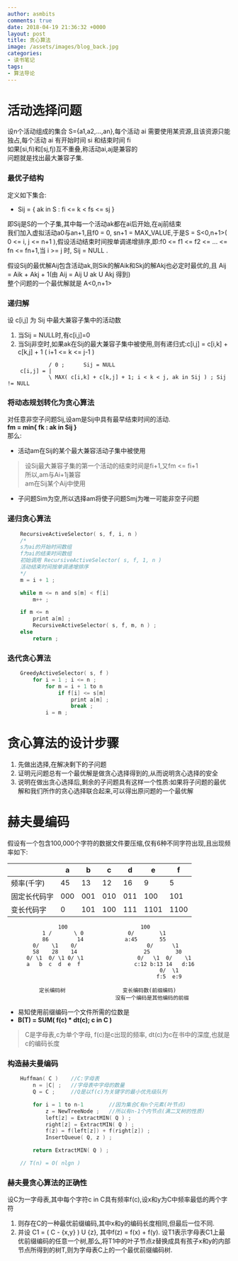 ```yaml
---
author: asmbits
comments: true
date: 2018-04-19 21:36:32 +0000
layout: post
title: 贪心算法
image: /assets/images/blog_back.jpg
categories:
- 读书笔记
tags:
- 算法导论
---
```


活动选择问题
===
设n个活动组成的集合 S={a1,a2,...,an},每个活动 ai 需要使用某资源,且该资源只能独占,每个活动 ai 有开始时间 si 和结束时间 fi<br>
如果[si,fi)和[sj,fj)互不重叠,称活动ai,aj是兼容的<br>
问题就是找出最大兼容子集.

<!-- more -->

### 最优子结构
定义如下集合:

* Sij = { ak in S : fi <= k < fs <= sj }<br>

即Sij是S的一个子集,其中每一个活动ak都在ai后开始,在aj前结束<br>
我们加入虚拟活动a0与an+1,且f0 = 0, sn+1 = MAX_VALUE,于是S = S\<0,n+1\>( 0 <= i, j <= n+1 ),假设活动结束时间按单调递增排序,即:f0 <= f1 <= f2 <= ... <= fn <= fn+1,当 i >= j 时, Sij = NULL .<br>

假设Sij的最优解Aij包含活动ak,则Sik的解Aik和Skj的解Akj也必定时最优的,且 Aij = Aik + Akj + 1(由 Aij = Aij U ak U Akj 得到)<br>
整个问题的一个最优解就是 A\<0,n+1\> <br>

### 递归解
设 c[i,j] 为 Sij 中最大兼容子集中的活动数<br>

1. 当Sij = NULL时,有c[i,j]=0<br>
2. 当Sij非空时,如果ak在Sij的最大兼容子集中被使用,则有递归式:c[i,j] = c[i,k] + c[k,j] + 1 ( i+1 <= k <= j-1 )

```shell
             / 0 ;      Sij = NULL
    c[i,j] = | 
             \ MAX( c[i,k] + c[k,j] + 1; i < k < j, ak in Sij ) ; Sij != NULL
```

### 将动态规划转化为贪心算法
对任意非空子问题Sij,设am是Sij中具有最早结束时间的活动.<br>
**fm = min{ fk : ak in Sij }**<br>
那么:<br>

* 活动am在Sij的某个最大兼容活动子集中被使用<br>

>设Sij最大兼容子集的第一个活动的结束时间是fi+1,又fm <= fi+1<br>
>所以,am与Ai+1j兼容<br>
>am在Sij某个Aij中使用

* 子问题Sim为空,所以选择am将使子问题Smj为唯一可能非空子问题

### 递归贪心算法
```c
    RecursiveActiveSelector( s, f, i, n )
    /*
    s为ai的开始时间数组
    f为ai的结束时间数组
    初始调用 RecursiveActiveSelector( s, f, 1, n )
    活动结束时间按单调递增排序
    */
    m = i + 1 ;

    while m <= n and s[m] < f[i]
        m++ ;

    if m <= n
        print a[m] ;
        RecursiveActiveSelector( s, f, m, n ) ;
    else
        return ;
```

### 迭代贪心算法
```c
    GreedyActiveSelector( s, f )
        for i = 1 ; i <= n ;
            for m = i + 1 to n
                if f[i] <= s[m]
                    print a[m] ;
                    break ;
            i = m ;
```

贪心算法的设计步骤
===
1. 先做出选择,在解决剩下的子问题
2. 证明元问题总有一个最优解是做贪心选择得到的,从而说明贪心选择的安全
3. 说明在做出贪心选择后,剩余的子问题具有这样一个性质:如果将子问题的最优解和我们所作的贪心选择联合起来,可以得出原问题的一个最优解

赫夫曼编码
===
假设有一个包含100,000个字符的数据文件要压缩,仅有6种不同字符出现,且出现频率如下:<br>

|              |  a  |  b  |  c  |  d  |  e   |  f   |
|--------------|-----|-----|-----|-----|------|------|
| 频率(千字)   |  45 |  13 |  12 |  16 |    9 |    5 |
| 固定长代码字 | 000 | 001 | 010 | 011 |  100 |  101 |
| 变长代码字   |   0 | 101 | 100 | 111 | 1101 | 1100 |

```shell
                100                       100                           
           1 /       \ 0              0/        \1                     
           86         14             a:45       55                        
        0/    \1    0/                      0/      \1                     
        58    28    14                     25        30                 
      0/ \1  0/ \1 0/ \1                 0/   \1  0/    \1                  
      a   b  c  d  e  f                 c:12 b:13 14   d:16                
                                                0/  \1
                                               f:5  e:9

          定长编码树                  变长编码数(前缀编码)
                                  没有一个编码是其他编码的前缀
```

* 易知使用前缀编码一个文件所需的位数是<br>
* **B(T) = SUM( f(c) * dt(c); c in C )**

>C是字母表,c为单个字母, f(c)是c出现的频率, dt(c)为c在书中的深度,也就是c的编码长度

### 构造赫夫曼编码
```c
    Huffman( C )    //C:字母表
        n = |C| ;   //字母表中字母的数量
        Q = C ;     //Q是以f(c)为关键字的最小优先级队列

        for i = 1 to n-1        //因为集合C有n个元素(叶节点)
            z = NewTreeNode ;   //所以有n-1个内节点(满二叉树的性质)
            left[z] = ExtractMIN( Q ) ;
            right[z] = ExtractMIN( Q ) ;
            f(z) = f(left[z]) + f(right[z]) ;
            InsertQueue( Q, z ) ;

        return ExtractMIN( Q ) ;

    // T(n) = O( nlgn ) 
```

### 赫夫曼贪心算法的正确性
设C为一字母表,其中每个字符c in C具有频率f(c),设x和y为C中频率最低的两个字符<br>

1. 则存在C的一种最优前缀编码,其中x和y的编码长度相同,但最后一位不同.
2. 并设 C1 = ( C - {x,y} ) U {z}, 其中f(z) = f(x) + f(y). 设T1表示字母表C1上最优前缀编码的任意一个树,那么,将T1中的叶子节点z替换成具有孩子x和y的内部节点所得到的树T,则为字母表C上的一个最优前缀编码树.


